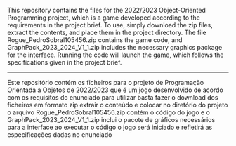 This repository contains the files for the 2022/2023 Object-Oriented Programming project, which is a game developed according to the requirements in the project brief. To use, simply download the zip files, extract the contents, and place them in the project directory. The file Rogue_PedroSobral105456.zip contains the game code, and GraphPack_2023_2024_V1_1.zip includes the necessary graphics package for the interface. Running the code will launch the game, which follows the specifications given in the project brief.

-----------------------------------------------------------------------------------------------------------------------------------------------------------------------

Este repositório contém os ficheiros para o projeto de Programação Orientada a Objetos de 2022/2023 que é um jogo desenvolvido de acordo com os requisitos do enunciado para utilizar basta fazer o download dos ficheiros em formato zip extrair o conteúdo e colocar no diretório do projeto o arquivo Rogue_PedroSobral105456.zip contém o código do jogo e o GraphPack_2023_2024_V1_1.zip inclui o pacote de gráficos necessários para a interface ao executar o código o jogo será iniciado e refletirá as especificações dadas no enunciado
